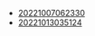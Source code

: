 - [20221007062330](/zet/20221007062330/README.md)
- [20221013035124](/zet/20221013035124/README.md)
